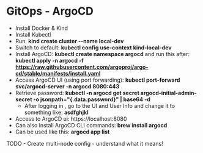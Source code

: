 # GitOps - ArgoCD

- Install Docker & Kind
- Install Kubectl 
- Run: **kind create cluster --name local-dev** 
- Switch to default: **kubectl config use-context kind-local-dev** 
- Install ArgoCD: **kubectl create namespace argocd** and run this after: **kubectl apply -n argocd -f https://raw.githubusercontent.com/argoproj/argo-cd/stable/manifests/install.yaml**
- Access ArgoCD UI (using port forwarding): **kubectl port-forward svc/argocd-server -n argocd 8080:443** 
- Retrieve password: **kubectl -n argocd get secret argocd-initial-admin-secret -o jsonpath="{.data.password}" | base64 -d**
  - After logging in , go to the UI and User Info and change it to something like: **asdfghjkl** 
- Access to ArgoCD ui: https://localhost:8080
- Can also install ArgoCD CLI commands: **brew install argocd**
- Can be used like this: **argocd app list** 

TODO - Create multi-node config - understand what it means!